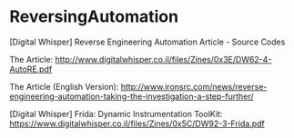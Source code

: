 # ReversingAutomation
[Digital Whisper] Reverse Engineering Automation Article - Source Codes

The Article:
http://www.digitalwhisper.co.il/files/Zines/0x3E/DW62-4-AutoRE.pdf

The Article (English Version):
http://www.ironsrc.com/news/reverse-engineering-automation-taking-the-investigation-a-step-further/


[Digital Whisper] Frida: Dynamic Instrumentation ToolKit:
https://www.digitalwhisper.co.il/files/Zines/0x5C/DW92-3-Frida.pdf
